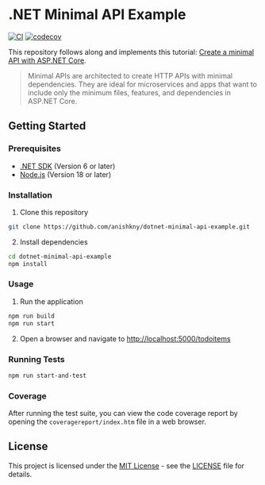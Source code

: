 # .NET Minimal API Example

[![CI](https://github.com/anishkny/dotnet-minimal-api-example/actions/workflows/ci.yml/badge.svg)](https://github.com/anishkny/dotnet-minimal-api-example/actions/workflows/ci.yml)
[![codecov](https://codecov.io/gh/anishkny/dotnet-minimal-api-example/graph/badge.svg)](https://codecov.io/gh/anishkny/dotnet-minimal-api-example)

This repository follows along and implements this tutorial: [Create a minimal API with ASP.NET Core](https://learn.microsoft.com/en-us/aspnet/core/tutorials/min-web-api?view=aspnetcore-7.0&tabs=visual-studio-code).

> Minimal APIs are architected to create HTTP APIs with minimal dependencies. They are ideal for microservices and apps that want to include only the minimum files, features, and dependencies in ASP.NET Core.

## Getting Started

### Prerequisites

- [.NET SDK](https://dotnet.microsoft.com/download) (Version 6 or later)
- [Node.js](https://nodejs.org/en/) (Version 18 or later)

### Installation

1. Clone this repository

```bash
git clone https://github.com/anishkny/dotnet-minimal-api-example.git
```

2. Install dependencies

```bash
cd dotnet-minimal-api-example
npm install
```

### Usage

1. Run the application

```bash
npm run build
npm run start
```

2. Open a browser and navigate to [http://localhost:5000/todoitems](http://localhost:5000/todoitems)

### Running Tests

```bash
npm run start-and-test
```

### Coverage

After running the test suite, you can view the code coverage report by opening the `coveragereport/index.htm` file in a web browser.

## License

This project is licensed under the [MIT License](https://opensource.org/license/mit/) - see the [LICENSE](LICENSE) file for details.
